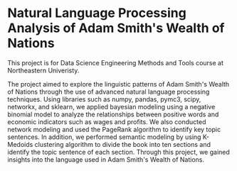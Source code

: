 # Natural Language Processing Analysis of Adam Smith's Wealth of Nations

This project is for Data Science Engineering Methods and Tools course at Northeastern Univeristy.

The project aimed to explore the linguistic patterns of Adam Smith's Wealth of Nations through the use of advanced natural language processing techniques. Using libraries such as numpy, pandas, pymc3, scipy, networkx, and sklearn, we applied bayesian modeling using a negative binomial model to analyze the relationships between positive words and economic indicators such as wages and profits. We also conducted network modeling and used the PageRank algorithm to identify key topic sentences. In addition, we performed semantic modeling by using K-Medoids clustering algorithm to divide the book into ten sections and identify the topic sentence of each section. Through this project, we gained insights into the language used in Adam Smith's Wealth of Nations.
